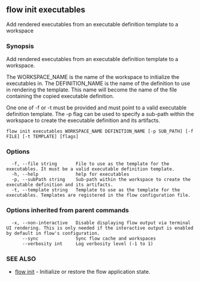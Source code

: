 ## flow init executables

Add rendered executables from an executable definition template to a workspace

### Synopsis

Add rendered executables from an executable definition template to a workspace.

The WORKSPACE_NAME is the name of the workspace to initialize the executables in.
The DEFINITION_NAME is the name of the definition to use in rendering the template. 
This name will become the name of the file containing the copied executable definition.

One one of -f or -t must be provided and must point to a valid executable definition template.
The -p flag can be used to specify a sub-path within the workspace to create the executable definition and its artifacts.

```
flow init executables WORKSPACE_NAME DEFINITION_NAME [-p SUB_PATH] [-f FILE] [-t TEMPLATE] [flags]
```

### Options

```
  -f, --file string       File to use as the template for the executables. It must be a valid executable definition template.
  -h, --help              help for executables
  -p, --subPath string    Sub-path within the workspace to create the executable definition and its artifacts.
  -t, --template string   Template to use as the template for the executables. Templates are registered in the flow configuration file.
```

### Options inherited from parent commands

```
  -x, --non-interactive   Disable displaying flow output via terminal UI rendering. This is only needed if the interactive output is enabled by default in flow's configuration.
      --sync              Sync flow cache and workspaces
      --verbosity int     Log verbosity level (-1 to 1)
```

### SEE ALSO

* [flow init](flow_init.md)	 - Initialize or restore the flow application state.

